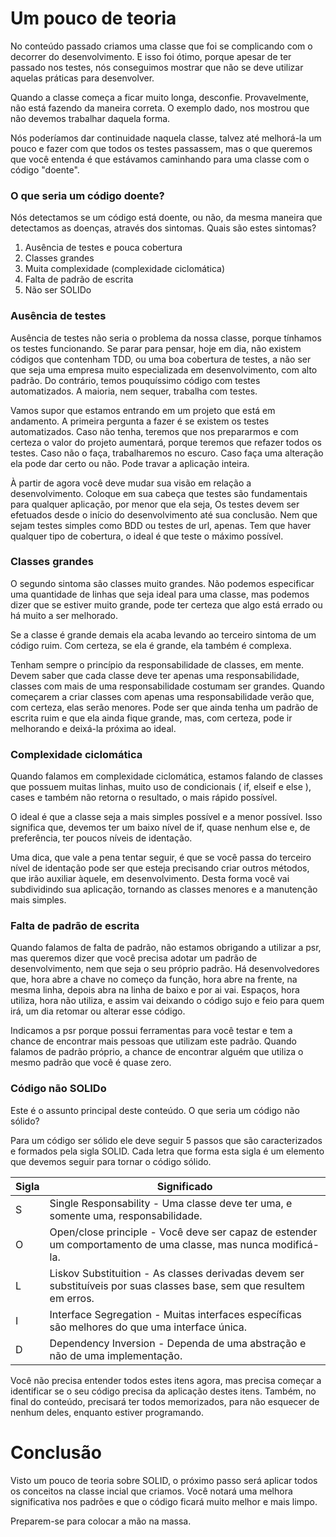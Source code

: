# Um pouco de teoria

No conteúdo passado criamos uma classe que foi se complicando com o decorrer do desenvolvimento. E isso foi ótimo, porque apesar de ter passado nos testes, nós conseguimos mostrar que não se deve utilizar aquelas práticas para desenvolver.

Quando a classe começa a ficar muito longa, desconfie. Provavelmente, não está fazendo da maneira correta. 
O exemplo dado, nos mostrou que não devemos trabalhar daquela forma.

Nós poderíamos dar continuidade naquela classe, talvez até melhorá-la um pouco e fazer com que todos os testes passassem, mas o que queremos que você entenda é que estávamos caminhando para uma classe com o código "doente".

### O que seria um código doente?

Nós detectamos se um código está doente, ou não, da mesma maneira que detectamos as doenças, através dos sintomas. Quais são estes sintomas?

1. Ausência de testes e pouca cobertura
2. Classes grandes
3. Muita complexidade (complexidade ciclomática)
4. Falta de padrão de escrita
5. Não ser SOLIDo

### Ausência de testes

Ausência de testes não seria o problema da nossa classe, porque tínhamos os testes funcionando. 
Se parar para pensar, hoje em dia, não existem códigos que contenham TDD, ou uma boa cobertura de testes, a não ser que seja uma empresa muito especializada em desenvolvimento, com alto padrão. Do contrário, temos pouquíssimo código com testes automatizados. A maioria, nem sequer, trabalha com testes.

Vamos supor que estamos entrando em um projeto que está em andamento. A primeira pergunta a fazer é se existem os testes automatizados. Caso não tenha, teremos que nos prepararmos e com certeza o valor do projeto aumentará, porque teremos que refazer todos os testes. 
Caso não o faça, trabalharemos no escuro. Caso faça uma alteração ela pode dar certo ou não. Pode travar a aplicação inteira.

À partir de agora você deve mudar sua visão em relação a desenvolvimento. 
Coloque em sua cabeça que testes são fundamentais para qualquer aplicação, por menor que ela seja, Os testes devem ser efetuados desde o início do desenvolvimento até sua conclusão.
Nem que sejam testes simples como BDD ou testes de url, apenas. 
Tem que haver qualquer tipo de cobertura, o ideal é que teste o máximo possível.

### Classes grandes

O segundo sintoma são classes muito grandes. Não podemos especificar uma quantidade de linhas que seja ideal para uma classe, mas podemos dizer que se estiver muito grande, pode ter certeza que algo está errado ou há muito a ser melhorado.

Se a classe é grande demais ela acaba levando ao terceiro sintoma de um código ruim. Com certeza, se ela é grande, ela também é complexa.

Tenham sempre o princípio da responsabilidade de classes, em mente. 
Devem saber que cada classe deve ter apenas uma responsabilidade, classes com mais de uma responsabilidade costumam ser grandes. 
Quando começarem a criar classes com apenas uma responsabilidade verão que, com certeza, elas serão menores. 
Pode ser que ainda tenha um padrão de escrita ruim e que ela ainda fique grande, mas, com certeza, pode ir melhorando e deixá-la próxima ao ideal.

### Complexidade ciclomática

Quando falamos em complexidade ciclomática, estamos falando de classes que possuem muitas linhas, muito uso de condicionais ( if, elseif e else ), cases e também não retorna o resultado, o mais rápido possível.

O ideal é que a classe seja a mais simples possível e a menor possível. Isso significa que, devemos ter um baixo nível de if, quase nenhum else e, de preferência, ter poucos níveis de identação.

Uma dica, que vale a pena tentar seguir, é que se você passa do terceiro nível de identação pode ser que esteja precisando criar outros métodos, que irão auxiliar àquele, em desenvolvimento. 
Desta forma você vai subdividindo sua aplicação, tornando as classes menores e a manutenção mais simples.

### Falta de padrão de escrita

Quando falamos de falta de padrão, não estamos obrigando a utilizar a psr, mas queremos dizer que você precisa adotar um padrão de desenvolvimento, nem que seja o seu próprio padrão. 
Há desenvolvedores que, hora abre a chave no começo da função, hora abre na frente, na mesma linha, depois abra na linha de baixo e por ai vai. 
Espaços, hora utiliza, hora não utiliza, e assim vai deixando o código sujo e feio para quem irá, um dia retomar ou alterar esse código.

Indicamos a psr porque possui ferramentas para você testar e tem a chance de encontrar mais pessoas que utilizam este padrão. 
Quando falamos de padrão próprio, a chance de encontrar alguém que utiliza o mesmo padrão que você é quase zero.

### Código não SOLIDo

Este é o assunto principal deste conteúdo. O que seria um código não sólido?

Para um código ser sólido ele deve seguir 5 passos que são caracterizados e formados pela sigla SOLID. Cada letra que forma esta sigla é um elemento que devemos seguir para tornar o código sólido.

Sigla | Significado
------- | ---------------
S | Single Responsability - Uma classe deve ter uma, e somente uma, responsabilidade.
O | Open/close principle - Você deve ser capaz de estender um comportamento de uma classe, mas nunca modificá-la.
L | Liskov Substituition - As classes derivadas devem ser substituíveis por suas classes base, sem que resultem em erros.
I | Interface Segregation - Muitas interfaces específicas são melhores do que uma interface única.
D | Dependency Inversion - Dependa de uma abstração e não de uma implementação.

Você não precisa entender todos estes itens agora, mas precisa começar a identificar se o seu código precisa da aplicação destes itens. 
Também, no final do conteúdo, precisará ter todos memorizados, para não esquecer de nenhum deles, enquanto estiver programando.

# Conclusão

Visto um pouco de teoria sobre SOLID, o próximo passo será aplicar todos os conceitos na classe incial que criamos. 
Você notará uma melhora significativa nos padrões e  que o código ficará muito melhor e mais limpo.

Preparem-se para colocar a mão na massa.